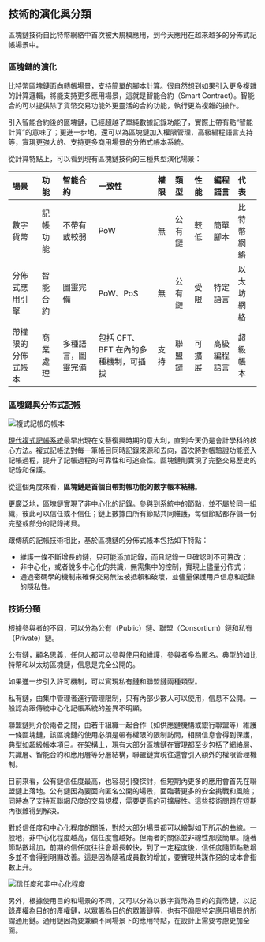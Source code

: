 ## 技術的演化與分類

區塊鏈技術自比特幣網絡中首次被大規模應用，到今天應用在越來越多的分佈式記帳場景中。

### 區塊鏈的演化

比特幣區塊鏈面向轉帳場景，支持簡單的腳本計算。很自然想到如果引入更多複雜的計算邏輯，將能支持更多應用場景，這就是智能合約（Smart Contract）。智能合約可以提供除了貨幣交易功能外更靈活的合約功能，執行更為複雜的操作。

引入智能合約後的區塊鏈，已經超越了單純數據記錄功能了，實際上帶有點“智能計算”的意味了；更進一步地，還可以為區塊鏈加入權限管理，高級編程語言支持等，實現更強大的、支持更多商用場景的分佈式帳本系統。

從計算特點上，可以看到現有區塊鏈技術的三種典型演化場景：

| 場景 | 功能 | 智能合約 | 一致性 | 權限 | 類型 | 性能 | 編程語言 | 代表 |
| :--- | :--- | :--- | :--- | :--- | :--- | :--- | :--- | :--- |
| 數字貨幣 | 記帳功能 | 不帶有或較弱 | PoW | 無 | 公有鏈 | 較低 | 簡單腳本 | 比特幣網絡 |
| 分佈式應用引擎 | 智能合約 | 圖靈完備 | PoW、PoS | 無 | 公有鏈 | 受限 | 特定語言 | 以太坊網絡 |
| 帶權限的分佈式帳本 | 商業處理 | 多種語言，圖靈完備 | 包括 CFT、BFT 在內的多種機制，可插拔 | 支持 | 聯盟鏈 | 可擴展 | 高級編程語言 | 超級帳本 |

### 區塊鏈與分佈式記帳

![複式記帳的帳本](_images/ledger.jpg)

[現代複式記帳系統](https://zh.wikipedia.org/wiki/%E5%A4%8D%E5%BC%8F%E7%B0%BF%E8%AE%B0)最早出現在文藝復興時期的意大利，直到今天仍是會計學科的核心方法。複式記帳法對每一筆帳目同時記錄來源和去向，首次將對帳驗證功能嵌入記帳過程，提升了記帳過程的可靠性和可追查性。區塊鏈則實現了完整交易歷史的記錄和保護。

從這個角度來看，**區塊鏈是首個自帶對帳功能的數字帳本結構**。

更廣泛地，區塊鏈實現了非中心化的記錄。參與到系統中的節點，並不屬於同一組織，彼此可以信任或不信任；鏈上數據由所有節點共同維護，每個節點都存儲一份完整或部分的記錄拷貝。

跟傳統的記帳技術相比，基於區塊鏈的分佈式帳本包括如下特點：

* 維護一條不斷增長的鏈，只可能添加記錄，而且記錄一旦確認則不可篡改；
* 非中心化，或者說多中心化的共識，無需集中的控制，實現上儘量分佈式；
* 通過密碼學的機制來確保交易無法被抵賴和破壞，並儘量保護用戶信息和記錄的隱私性。

### 技術分類

根據參與者的不同，可以分為公有（Public）鏈、聯盟（Consortium）鏈和私有（Private）鏈。

公有鏈，顧名思義，任何人都可以參與使用和維護，參與者多為匿名。典型的如比特幣和以太坊區塊鏈，信息是完全公開的。

如果進一步引入許可機制，可以實現私有鏈和聯盟鏈兩種類型。

私有鏈，由集中管理者進行管理限制，只有內部少數人可以使用，信息不公開。一般認為跟傳統中心化記帳系統的差異不明顯。

聯盟鏈則介於兩者之間，由若干組織一起合作（如供應鏈機構或銀行聯盟等）維護一條區塊鏈，該區塊鏈的使用必須是帶有權限的限制訪問，相關信息會得到保護，典型如超級帳本項目。在架構上，現有大部分區塊鏈在實現都至少包括了網絡層、共識層、智能合約和應用層等分層結構，聯盟鏈實現往還會引入額外的權限管理機制。

目前來看，公有鏈信任度最高，也容易引發探討，但短期內更多的應用會首先在聯盟鏈上落地。公有鏈因為要面向匿名公開的場景，面臨著更多的安全挑戰和風險；同時為了支持互聯網尺度的交易規模，需要更高的可擴展性。這些技術問題在短期內很難得到解決。

對於信任度和中心化程度的關係，對於大部分場景都可以繪製如下所示的曲線。一般地，非中心化程度越高，信任度會越好。但兩者的關係並非線性那麼簡單。隨著節點數增加，前期的信任度往往會增長較快，到了一定程度後，信任度隨節點數增多並不會得到明顯改善。這是因為隨著成員數的增加，要實現共謀作惡的成本會指數上升。

![信任度和非中心化程度](_images/trust_curve.png)

另外，根據使用目的和場景的不同，又可以分為以數字貨幣為目的的貨幣鏈，以記錄產權為目的的產權鏈，以眾籌為目的的眾籌鏈等，也有不侷限特定應用場景的所謂通用鏈。通用鏈因為要兼顧不同場景下的應用特點，在設計上需要考慮更加全面。
